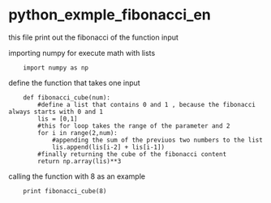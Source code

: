# python_exmple_fibonacci_en
this file print out the fibonacci of the function input

importing numpy for execute math with lists

		import numpy as np
define the function that takes one input

		def fibonacci_cube(num):
		    #define a list that contains 0 and 1 , because the fibonacci always starts with 0 and 1
		    lis = [0,1]
		    #this for loop takes the range of the parameter and 2
		    for i in range(2,num):
		        #appending the sum of the previuos two numbers to the list
		        lis.append(lis[i-2] + lis[i-1])
		    #finally returning the cube of the fibonacci content
		    return np.array(lis)**3
calling the function with 8 as an example

		print fibonacci_cube(8)

